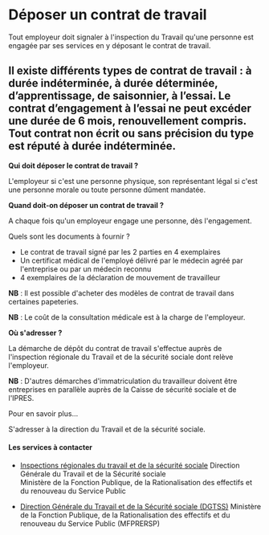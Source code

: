 # Déposer un contrat de travail

Tout employeur doit signaler à l'inspection du Travail qu'une personne est engagée par ses services en y déposant le contrat de travail.  
  
Il existe différents types de contrat de travail : à durée indéterminée, à durée déterminée, d’apprentissage, de saisonnier, à l’essai. Le contrat d’engagement à l’essai ne peut excéder une durée de 6 mois, renouvellement compris. Tout contrat non écrit ou sans précision du type est réputé à durée indéterminée.
----------------------------------------------------------------------------------------------------------------------------------------------------------------------------------------------------------------------------------------------------------------------------------------------------------------------------------------------------------------------------------------------------------------------------------------------------------------------

**Qui doit déposer le contrat de travail ?**

L'employeur si c'est une personne physique, son représentant légal si c'est une personne morale ou toute personne dûment mandatée.

**Quand doit-on déposer un contrat de travail ?**

A chaque fois qu'un employeur engage une personne, dès l'engagement.

Quels sont les documents à fournir ?

*   Le contrat de travail signé par les 2 parties en 4 exemplaires
*   Un certificat médical de l'employé délivré par le médecin agréé par l'entreprise ou par un médecin reconnu
*   4 exemplaires de la déclaration de mouvement de travailleur

**NB** : Il est possible d'acheter des modèles de contrat de travail dans certaines papeteries.  

**NB** : Le coût de la consultation médicale est à la charge de l'employeur.  
  
**Où s'adresser ?**

La démarche de dépôt du contrat de travail s'effectue auprès de l'inspection régionale du Travail et de la sécurité sociale dont relève l'employeur.

**NB** : D'autres démarches d'immatriculation du travailleur doivent être entreprises en parallèle auprès de la Caisse de sécurité sociale et de l'IPRES.

Pour en savoir plus…

S'adresser à la direction du Travail et de la sécurité sociale.

#### Les services à contacter

*   [Inspections régionales du travail et de la sécurité sociale](../../../services/inspections-regionales-du-travail-et-de-la-securite-sociale.md) Direction Générale du Travail et de la Sécurité sociale  
    Ministère de la Fonction Publique, de la Rationalisation des effectifs et du renouveau du Service Public  
    
*   [Direction Générale du Travail et de la Sécurité sociale (DGTSS)](../../../services/direction-generale-du-travail-et-de-la-securite-sociale-dgtss.md) Ministère de la Fonction Publique, de la Rationalisation des effectifs et du renouveau du Service Public (MFPRERSP)